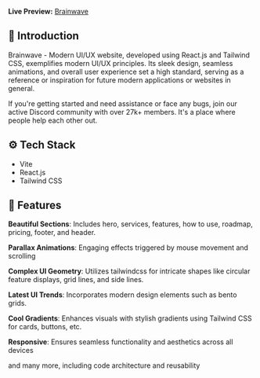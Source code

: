 **Live Preview:** [Brainwave](https://imfantin.github.io/Brainwave/)

## <a name="introduction">🤖 Introduction</a>

Brainwave - Modern UI/UX website, developed using React.js and Tailwind CSS, exemplifies modern UI/UX principles. Its sleek design, seamless animations, and overall user experience set a high standard, serving as a reference or inspiration for future modern applications or websites in general.

If you're getting started and need assistance or face any bugs, join our active Discord community with over 27k+ members. It's a place where people help each other out.

## <a name="tech-stack">⚙️ Tech Stack</a>

- Vite
- React.js
- Tailwind CSS

## <a name="features">🔋 Features</a>

**Beautiful Sections**: Includes hero, services, features, how to use, roadmap, pricing, footer, and header.

**Parallax Animations**: Engaging effects triggered by mouse movement and scrolling

**Complex UI Geometry**: Utilizes tailwindcss for intricate shapes like circular feature displays, grid lines, and side lines.

**Latest UI Trends**: Incorporates modern design elements such as bento grids.

**Cool Gradients**: Enhances visuals with stylish gradients using Tailwind CSS for cards, buttons, etc.

**Responsive**: Ensures seamless functionality and aesthetics across all devices

and many more, including code architecture and reusability
